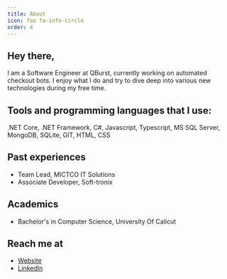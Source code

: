```yaml
---
title: About
icon: fas fa-info-circle
order: 4
---
```

## Hey there,
I am a Software Engineer at QBurst, currently working on automated checkout bots. I enjoy what I do and try to dive deep into various new technologies during my free time.

## Tools and programming languages that I use:
.NET Core, .NET Framework, C#, Javascript, Typescript, MS SQL Server, MongoDB, SQLite, GIT, HTML, CSS

## Past experiences
- Team Lead, MICTCO IT Solutions
- Associate Developer, Soft-tronix

## Academics
- Bachelor's in Computer Science, University Of Calicut

## Reach me at
- [Website](https://www.adithyavj.in/)
- [LinkedIn](https://www.linkedin.com/in/adithyavijayk/)